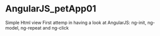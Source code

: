 # AngularJS_petApp01
Simple Html view
First attemp in having a look at AngularJS: ng-init, ng-model, ng-repeat and ng-click
